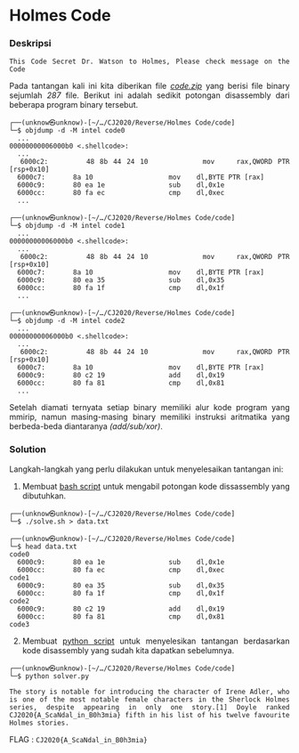 <div style="text-align: justify">

# Holmes Code

### Deskripsi
```
This Code Secret Dr. Watson to Holmes, Please check message on the Code
```

Pada tantangan kali ini kita diberikan file *[code.zip](code.zip)* yang berisi file binary sejumlah *287* file. Berikut ini adalah sedikit potongan disassembly dari beberapa program binary tersebut.

```
┌──(unknow㉿unknow)-[~/…/CJ2020/Reverse/Holmes Code/code]
└─$ objdump -d -M intel code0
  ...
00000000006000b0 <.shellcode>:
  ...
  6000c2:       48 8b 44 24 10          mov    rax,QWORD PTR [rsp+0x10]
  6000c7:       8a 10                   mov    dl,BYTE PTR [rax]
  6000c9:       80 ea 1e                sub    dl,0x1e
  6000cc:       80 fa ec                cmp    dl,0xec
  ...

┌──(unknow㉿unknow)-[~/…/CJ2020/Reverse/Holmes Code/code]
└─$ objdump -d -M intel code1
  ...
00000000006000b0 <.shellcode>:
  ...
  6000c2:       48 8b 44 24 10          mov    rax,QWORD PTR [rsp+0x10]
  6000c7:       8a 10                   mov    dl,BYTE PTR [rax]
  6000c9:       80 ea 35                sub    dl,0x35
  6000cc:       80 fa 1f                cmp    dl,0x1f
  ...

┌──(unknow㉿unknow)-[~/…/CJ2020/Reverse/Holmes Code/code]
└─$ objdump -d -M intel code2
  ...
00000000006000b0 <.shellcode>:
  ...
  6000c2:       48 8b 44 24 10          mov    rax,QWORD PTR [rsp+0x10]
  6000c7:       8a 10                   mov    dl,BYTE PTR [rax]
  6000c9:       80 c2 19                add    dl,0x19
  6000cc:       80 fa 81                cmp    dl,0x81
  ...
```

Setelah diamati ternyata setiap binary memiliki alur kode program yang mmirip, namun masing-masing binary memiliki instruksi aritmatika yang berbeda-beda diantaranya *(add/sub/xor)*.

### Solution

Langkah-langkah yang perlu dilakukan untuk menyelesaikan tantangan ini:
1. Membuat [bash script](solve.sh) untuk mengabil potongan kode dissassembly yang dibutuhkan.
```
┌──(unknow㉿unknow)-[~/…/CJ2020/Reverse/Holmes Code/code]
└─$ ./solve.sh > data.txt

┌──(unknow㉿unknow)-[~/…/CJ2020/Reverse/Holmes Code/code]
└─$ head data.txt
code0
  6000c9:       80 ea 1e                sub    dl,0x1e
  6000cc:       80 fa ec                cmp    dl,0xec
code1
  6000c9:       80 ea 35                sub    dl,0x35
  6000cc:       80 fa 1f                cmp    dl,0x1f
code2
  6000c9:       80 c2 19                add    dl,0x19
  6000cc:       80 fa 81                cmp    dl,0x81
code3
```
2. Membuat [python script](solver.py) untuk menyelesikan tantangan berdasarkan kode disassembly yang sudah kita dapatkan sebelumnya.
```
┌──(unknow㉿unknow)-[~/…/CJ2020/Reverse/Holmes Code/code]
└─$ python solver.py

The story is notable for introducing the character of Irene Adler, who is one of the most notable female characters in the Sherlock Holmes series, despite appearing in only one story.[1] Doyle ranked CJ2020{A_ScaNdal_in_B0h3mia} fifth in his list of his twelve favourite Holmes stories.
```

FLAG : `CJ2020{A_ScaNdal_in_B0h3mia}`

</div>